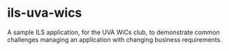# ils-uva-wics
A sample ILS application, for the UVA WiCs club, to demonstrate common challenges managing an application with changing business requirements.
